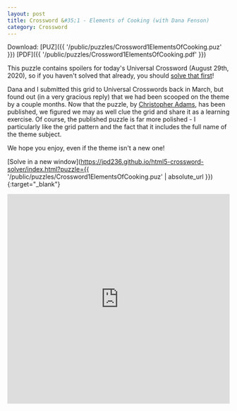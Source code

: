 ```yaml
---
layout: post
title: Crossword &#35;1 - Elements of Cooking (with Dana Fenson)
category: Crossword
---
```


Download: [PUZ]({{ '/public/puzzles/Crossword1ElementsOfCooking.puz' }})
[PDF]({{ '/public/puzzles/Crossword1ElementsOfCooking.pdf' }})

This puzzle contains spoilers for today's Universal Crossword (August 29th,
2020), so if you haven't solved that already, you should
[solve that first](http://syndication.andrewsmcmeel.com/puzzles/crosswords)!

Dana and I submitted this grid to Universal Crosswords back in March, but found
out (in a very gracious reply) that we had been scooped on the theme by a couple
months. Now that the puzzle, by
[Christopher Adams](https://twitter.com/arctanprime), has been published, we
figured we may as well clue the grid and share it as a learning exercise. Of
course, the published puzzle is far more polished - I particularly like the
grid pattern and the fact that it includes the full name of the theme subject.

We hope you enjoy, even if the theme isn't a new one!

[Solve in a new window](https://jpd236.github.io/html5-crossword-solver/index.html?puzzle={{ '/public/puzzles/Crossword1ElementsOfCooking.puz' | absolute_url }}){:target="_blank"}

<iframe src="https://jpd236.github.io/html5-crossword-solver/index.html?puzzle={{ '/public/puzzles/Crossword1ElementsOfCooking.puz' | absolute_url }}"
        frameborder="0"
        width="100%"
        height="475">
</iframe>
